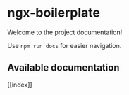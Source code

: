 # 	ngx-boilerplate

Welcome to the project documentation!

Use `npm run docs` for easier navigation.

## Available documentation

[[index]]
